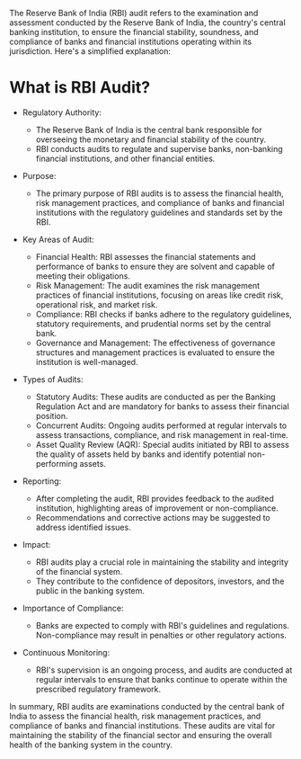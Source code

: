 The Reserve Bank of India (RBI) audit refers to the examination and assessment conducted by the Reserve Bank of India, the country's central banking institution, to ensure the financial stability, soundness, and compliance of banks and financial institutions operating within its jurisdiction. Here's a simplified explanation:

# What is RBI Audit?
- Regulatory Authority:

  - The Reserve Bank of India is the central bank responsible for overseeing the monetary and financial stability of the country.
  - RBI conducts audits to regulate and supervise banks, non-banking financial institutions, and other financial entities.
- Purpose:

  - The primary purpose of RBI audits is to assess the financial health, risk management practices, and compliance of banks and financial institutions with the regulatory guidelines and standards set by the RBI.
- Key Areas of Audit:

  - Financial Health: RBI assesses the financial statements and performance of banks to ensure they are solvent and capable of meeting their obligations.
  - Risk Management: The audit examines the risk management practices of financial institutions, focusing on areas like credit risk, operational risk, and market risk.
  - Compliance: RBI checks if banks adhere to the regulatory guidelines, statutory requirements, and prudential norms set by the central bank.
  - Governance and Management: The effectiveness of governance structures and management practices is evaluated to ensure the institution is well-managed.
- Types of Audits:

  - Statutory Audits: These audits are conducted as per the Banking Regulation Act and are mandatory for banks to assess their financial position.
  - Concurrent Audits: Ongoing audits performed at regular intervals to assess transactions, compliance, and risk management in real-time.
  - Asset Quality Review (AQR): Special audits initiated by RBI to assess the quality of assets held by banks and identify potential non-performing assets.
- Reporting:

  - After completing the audit, RBI provides feedback to the audited institution, highlighting areas of improvement or non-compliance.
  - Recommendations and corrective actions may be suggested to address identified issues.
- Impact:

  - RBI audits play a crucial role in maintaining the stability and integrity of the financial system.
  - They contribute to the confidence of depositors, investors, and the public in the banking system.
- Importance of Compliance:
  - Banks are expected to comply with RBI's guidelines and regulations. Non-compliance may result in penalties or other regulatory actions.
- Continuous Monitoring:

  - RBI's supervision is an ongoing process, and audits are conducted at regular intervals to ensure that banks continue to operate within the prescribed regulatory framework.

In summary, RBI audits are examinations conducted by the central bank of India to assess the financial health, risk management practices, and compliance of banks and financial institutions. These audits are vital for maintaining the stability of the financial sector and ensuring the overall health of the banking system in the country.
